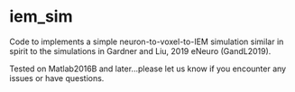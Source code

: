 # iem_sim

Code to implements a simple neuron-to-voxel-to-IEM simulation similar in spirit to the simulations in Gardner and Liu, 2019 eNeuro (GandL2019). 

Tested on Matlab2016B and later...please let us know if you encounter any issues or have questions. 
